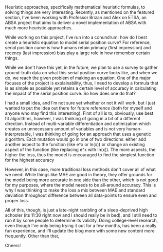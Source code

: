 Heuristic approaches, specifically mathematical heuristic formulas, to solving things are very interesting. Recently, as mentioned on the featured section, I've been working with Professor Brizan and Alex on ETSA, an ABSA project that aims to deliver a novel implementation of ABSA with much more heuristic approaches.

While working on this project, I've run into a conundrum: how do I best create a heuristic equation to model serial position curve? For reference, serial position curve is how humans retain primacy (first impression) and recency (last impression) bias play a large role in how remember certain things. 

While we don't have this yet, in the future, we plan to use a survey to gather ground-truth data on what this serial position curve looks like, and when we do, we reach the given problem of making an equation. One of the major focuses of the project is explainability, thus, I need to develop a formula that is as simple as possible yet retains a certain level of accuracy in calculating the impact of the serial position curve. So how does one do that?

I had a small idea, and I'm not sure yet whether or not it will work, but I just wanted to put the idea out there for future reference (both for myself and anyone who may find this interesting). First of all is to, obviously, use best fit algorithms, however, I was thinking of going in a bit of a different direction. Instead of multi-variable differentiation and optimization which creates an unnecessary amount of variables and is not very human-interpretable, I was thinking of going for an approach that uses a genetic algorithm. Each mutation would go in one of two directions: either add another aspect to the function (like e^x or ln(x)) or change an existing aspect of the function (like replacing e^x with ln(x)). The more aspects, the higher the loss, thus the model is encouraged to find the simplest function for the highest accuracy

However, in this case, more traditional loss methods don't cover all of what we need. While things like MAE are good in theory, they offer grounds for the model being more accurate in one side than the other, which is not good for my purposes, where the model needs to be all-around accuracy. This is why I was thinking to make the loss a mix between MAE and standard deviation throughout difference between all data-points to ensure even and proper loss. 

All of this, though, is just a late-night rambling of a sleep-deprived high schooler (its 11:30 right now and I should really be in bed), and I still need to run it by some people to determine its validity. Doing college-level research, even though I've only being trying it out for a few months, has been a really fun experience, and I'll update the blog more with some new content more frequently. Other than that,

Cheers!